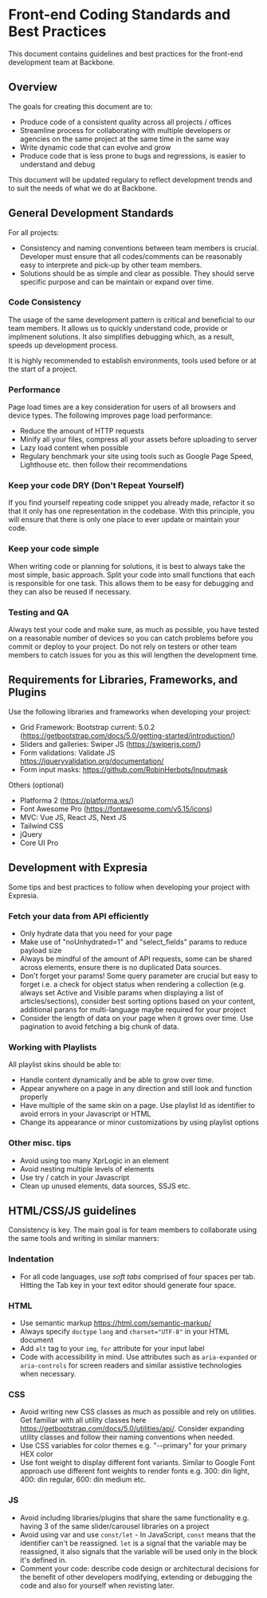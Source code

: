 # Front-end Coding Standards and Best Practices

This document contains guidelines and best practices for the front-end development team at Backbone.


## Overview

The goals for creating this document are to:

- Produce code of a consistent quality across all projects / offices
- Streamline process for collaborating with multiple developers or agencies on the same project at the same time in the same way
- Write dynamic code that can evolve and grow
- Produce code that is less prone to bugs and regressions, is easier to understand and debug

This document will be updated regulary to reflect development trends and to suit the needs of what we do at Backbone.


## General Development Standards

For all projects:

- Consistency and naming conventions between team members is crucial. Developer must ensure that all codes/comments can be reasonably easy to interprete and pick-up by other team members.
- Solutions should be as simple and clear as possible. They should serve specific purpose and can be maintain or expand over time.

### Code Consistency

The usage of the same development pattern is critical and beneficial to our team members. It allows us to quickly understand code, provide or implmenent solutions. It also simplifies debugging which, as a result, speeds up development process.

It is highly recommended to establish environments, tools used before or at the start of a project.

### Performance

Page load times are a key consideration for users of all browsers and device types. The following improves page load performance:

- Reduce the amount of HTTP requests
- Minify all your files, compress all your assets before uploading to server
- Lazy load content when possible
- Regulary benchmark your site using tools such as Google Page Speed, Lighthouse etc. then follow their recommendations

### Keep your code DRY (Don't Repeat Yourself)

If you find yourself repeating code snippet you already made, refactor it so that it only has one representation in the codebase. With this principle, you will ensure that there is only one place to ever update or maintain your code.

### Keep your code simple

When writing code or planning for solutions, it is best to always take the most simple, basic approach. Split your code into small functions that each is responsible for one task. This allows them to be easy for debugging and they can also be reused if necessary.

### Testing and QA

Always test your code and make sure, as much as possible, you have tested on a reasonable number of devices so you can catch problems before you commit or deploy to your project. Do not rely on testers or other team members to catch issues for you as this will lengthen the development time.


## Requirements for Libraries, Frameworks, and Plugins

Use the following libraries and frameworks when developing your project:

- Grid Framework: Bootstrap current: 5.0.2 (https://getbootstrap.com/docs/5.0/getting-started/introduction/)
- Sliders and galleries: Swiper JS (https://swiperjs.com/)
- Form validations: Validate JS https://jqueryvalidation.org/documentation/
- Form input masks: https://github.com/RobinHerbots/Inputmask

Others (optional)

- Platforma 2 (https://platforma.ws/)
- Font Awesome Pro (https://fontawesome.com/v5.15/icons)
- MVC: Vue JS, React JS, Next JS
- Tailwind CSS
- jQuery
- Core UI Pro


## Development with Expresia

Some tips and best practices to follow when developing your project with Expresia.

### Fetch your data from API efficiently 

- Only hydrate data that you need for your page
- Make use of "noUnhydrated=1" and "select_fields" params to reduce payload size
- Always be mindful of the amount of API requests, some can be shared across elements, ensure there is no duplicated Data sources.
- Don't forget your params! Some query parameter are crucial but easy to forget i.e. a check for object status when rendering a collection (e.g. always set Active and Visible params when displaying a list of articles/sections), consider best sorting options based on your content, additional parans for multi-language maybe required for your project
- Consider the length of data on your page when it grows over time. Use pagination to avoid fetching a big chunk of data.

### Working with Playlists

All playlist skins should be able to: 

- Handle content dynamically and be able to grow over time.
- Appear anywhere on a page in any direction and still look and function properly
- Have multiple of the same skin on a page. Use playlist Id as identifier to avoid errors in your Javascript or HTML
- Change its appearance or minor customizations by using playlist options

### Other misc. tips

- Avoid using too many XprLogic in an element
- Avoid nesting multiple levels of elements
- Use try / catch in your Javascript
- Clean up unused elements, data sources, SSJS etc.


## HTML/CSS/JS guidelines

Consistency is key. The main goal is for team members to collaborate using the same tools and writing in similar manners:

### Indentation 

- For all code languages, use *soft tabs* comprised of four spaces per tab. Hitting the Tab key in your text editor should generate four space.

### HTML

- Use semantic markup https://html.com/semantic-markup/
- Always specify `doctype` `lang` and `charset="UTF-8"` in your HTML document
- Add `alt` tag to your `img`, `for` attribute for your input label
- Code with accessibility in mind. Use attributes such as `aria-expanded` or `aria-controls` for screen readers and similar assistive technologies when necessary.

### CSS

- Avoid writing new CSS classes as much as possible and rely on utilities. Get familiar with all utility classes here https://getbootstrap.com/docs/5.0/utilities/api/. Consider expanding utility classes and follow their naming conventions when needed.
- Use CSS variables for color themes e.g. "--primary" for your primary HEX color
- Use font weight to display different font variants. Similar to Google Font approach use different font weights to render fonts e.g. 300: din light, 400: din regular, 600: din medium etc.

### JS

- Avoid including libraries/plugins that share the same functionality e.g. having 3 of the same slider/carousel libraries on a project
- Avoid using var and use `const/let` - In JavaScript, `const` means that the identifier can't be reassigned. `let` is a signal that the variable may be reassigned, it also signals that the variable will be used only in the block it's defined in.
- Comment your code: describe code design or architectural decisions for the benefit of other developers modifying, extending or debugging the code and also for yourself when revisting later.









